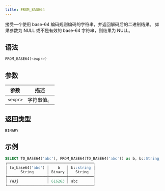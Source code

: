 ```yaml
---
title: FROM_BASE64
---
```


接受一个使用 base-64 编码规则编码的字符串，并返回解码后的二进制结果。
如果参数为 NULL 或不是有效的 base-64 字符串，则结果为 NULL。

## 语法

```sql
FROM_BASE64(<expr>)
```

## 参数

| 参数      | 描述       |
|-----------|------------|
| `<expr>`  | 字符串值。 |

## 返回类型

`BINARY`

## 示例

```sql
SELECT TO_BASE64('abc'), FROM_BASE64(TO_BASE64('abc')) as b, b::String;
┌───────────────────────────────────────┐
│ to_base64('abc') │    b   │ b::string │
│      String      │ Binary │   String  │
├──────────────────┼────────┼───────────┤
│ YWJj             │ 616263 │ abc       │
└───────────────────────────────────────┘
```